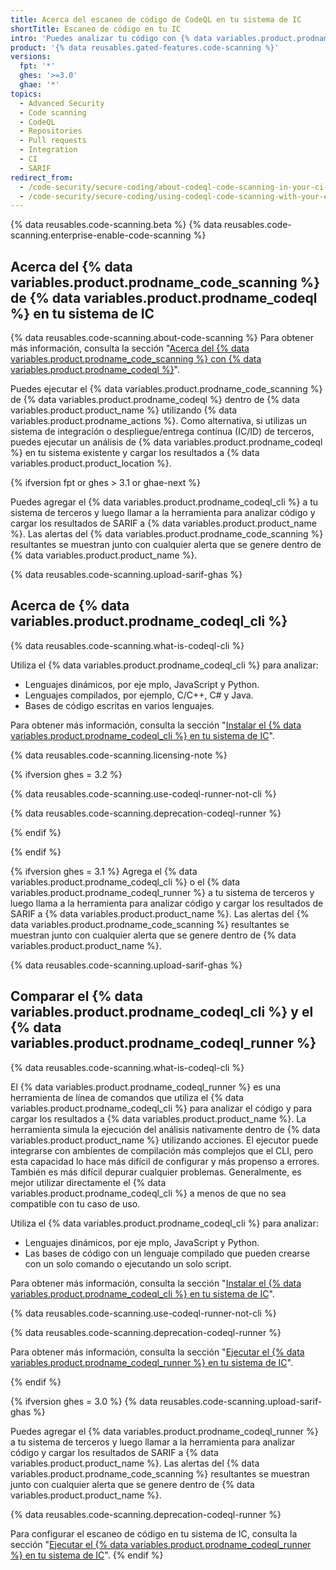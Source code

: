 ```yaml
---
title: Acerca del escaneo de código de CodeQL en tu sistema de IC
shortTitle: Escaneo de código en tu IC
intro: 'Puedes analizar tu código con {% data variables.product.prodname_codeql %} en un sistema de integración contínua de terceros y cargar los resultados a {% data variables.product.product_location %}. Las alertas del {% data variables.product.prodname_code_scanning %} resultantes se muestran junto con cualquier alerta que se genere dentro de {% data variables.product.product_name %}.'
product: '{% data reusables.gated-features.code-scanning %}'
versions:
  fpt: '*'
  ghes: '>=3.0'
  ghae: '*'
topics:
  - Advanced Security
  - Code scanning
  - CodeQL
  - Repositories
  - Pull requests
  - Integration
  - CI
  - SARIF
redirect_from:
  - /code-security/secure-coding/about-codeql-code-scanning-in-your-ci-system
  - /code-security/secure-coding/using-codeql-code-scanning-with-your-existing-ci-system/about-codeql-code-scanning-in-your-ci-system
---
```


<!--UI-LINK: When GitHub Enterprise Server 3.1+ doesn't have GitHub Actions set up, the Security > Code scanning alerts view links to this article.-->

{% data reusables.code-scanning.beta %}
{% data reusables.code-scanning.enterprise-enable-code-scanning %}

## Acerca del {% data variables.product.prodname_code_scanning %} de {% data variables.product.prodname_codeql %} en tu sistema de IC

{% data reusables.code-scanning.about-code-scanning %} Para obtener más información, consulta la sección "[Acerca del {% data variables.product.prodname_code_scanning %} con {% data variables.product.prodname_codeql %}](/code-security/secure-coding/automatically-scanning-your-code-for-vulnerabilities-and-errors/about-code-scanning-with-codeql)".

Puedes ejecutar el {% data variables.product.prodname_code_scanning %} de {% data variables.product.prodname_codeql %} dentro de {% data variables.product.product_name %} utilizando {% data variables.product.prodname_actions %}. Como alternativa, si utilizas un sistema de integración o despliegue/entrega contínua (IC/ID) de terceros, puedes ejecutar un análisis de {% data variables.product.prodname_codeql %} en tu sistema existente y cargar los resultados a {% data variables.product.product_location %}.

{% ifversion fpt or ghes > 3.1 or ghae-next %}
<!--Content for GitHub.com, GHAE next, and GHES 3.2 and onward. CodeQL CLI is the preferred method, and CodeQL runner is deprecated. -->

Puedes agregar el {% data variables.product.prodname_codeql_cli %} a tu sistema de terceros y luego llamar a la herramienta para analizar código y cargar los resultados de SARIF a {% data variables.product.product_name %}. Las alertas del {% data variables.product.prodname_code_scanning %} resultantes se muestran junto con cualquier alerta que se genere dentro de {% data variables.product.product_name %}.

{% data reusables.code-scanning.upload-sarif-ghas %}

## Acerca de {% data variables.product.prodname_codeql_cli %}

{% data reusables.code-scanning.what-is-codeql-cli %}

Utiliza el {% data variables.product.prodname_codeql_cli %} para analizar:

- Lenguajes dinámicos, por eje mplo, JavaScript y Python.
- Lenguajes compilados, por ejemplo, C/C++, C# y Java.
- Bases de código escritas en varios lenguajes.

Para obtener más información, consulta la sección "[Instalar el {% data variables.product.prodname_codeql_cli %} en tu sistema de IC](/code-security/secure-coding/using-codeql-code-scanning-with-your-existing-ci-system/installing-codeql-cli-in-your-ci-system)".

{% data reusables.code-scanning.licensing-note %}

{% ifversion ghes = 3.2 %}
<!-- Content for GHES 3.2 only. CodeQL CLI 2.6.2, which introduces full feature parity between CodeQL CLI and CodeQL runner, is officially recommended for GHES 3.3+, so some people may need to use the CodeQL runner -->

{% data reusables.code-scanning.use-codeql-runner-not-cli %}

{% data reusables.code-scanning.deprecation-codeql-runner %}

{% endif %}

{% endif %}

<!--Content for GHES 3.1 only. Both CodeQL CLI and CodeQL runner are available -->
{% ifversion ghes = 3.1 %}
Agrega el {% data variables.product.prodname_codeql_cli %} o el {% data variables.product.prodname_codeql_runner %} a tu sistema de terceros y luego llama a la herramienta para analizar código y cargar los resultados de SARIF a {% data variables.product.product_name %}. Las alertas del {% data variables.product.prodname_code_scanning %} resultantes se muestran junto con cualquier alerta que se genere dentro de {% data variables.product.product_name %}.

{% data reusables.code-scanning.upload-sarif-ghas %}

## Comparar el {% data variables.product.prodname_codeql_cli %} y el {% data variables.product.prodname_codeql_runner %}

{% data reusables.code-scanning.what-is-codeql-cli %}

El {% data variables.product.prodname_codeql_runner %} es una herramienta de línea de comandos que utiliza el {% data variables.product.prodname_codeql_cli %} para analizar el código y para cargar los resultados a {% data variables.product.product_name %}. La herramienta simula la ejecución del análisis nativamente dentro de {% data variables.product.product_name %} utilizando acciones. El ejecutor puede integrarse con ambientes de compilación más complejos que el CLI, pero esta capacidad lo hace más difícil de configurar y más propenso a errores. También es más difícil depurar cualquier problemas. Generalmente, es mejor utilizar directamente el {% data variables.product.prodname_codeql_cli %} a menos de que no sea compatible con tu caso de uso.

Utiliza el {% data variables.product.prodname_codeql_cli %} para analizar:

- Lenguajes dinámicos, por eje mplo, JavaScript y Python.
- Las bases de código con un lenguaje compilado que pueden crearse con un solo comando o ejecutando un solo script.

Para obtener más información, consulta la sección "[Instalar el {% data variables.product.prodname_codeql_cli %} en tu sistema de IC](/code-security/secure-coding/using-codeql-code-scanning-with-your-existing-ci-system/installing-codeql-cli-in-your-ci-system)".

{% data reusables.code-scanning.use-codeql-runner-not-cli %}

{% data reusables.code-scanning.deprecation-codeql-runner %}

Para obtener más información, consulta la sección "[Ejecutar el {% data variables.product.prodname_codeql_runner %} en tu sistema de IC](/code-security/secure-coding/running-codeql-runner-in-your-ci-system)".

{% endif %}

<!--Content for GHES 3.0 only. Only CodeQL runner is available -->
{% ifversion ghes = 3.0 %}
{% data reusables.code-scanning.upload-sarif-ghas %}

Puedes agregar el {% data variables.product.prodname_codeql_runner %} a tu sistema de terceros y luego llamar a la herramienta para analizar código y cargar los resultados de SARIF a {% data variables.product.product_name %}. Las alertas del {% data variables.product.prodname_code_scanning %} resultantes se muestran junto con cualquier alerta que se genere dentro de {% data variables.product.product_name %}.

{% data reusables.code-scanning.deprecation-codeql-runner %}

Para configurar el escaneo de código en tu sistema de IC, consulta la sección "[Ejecutar el {% data variables.product.prodname_codeql_runner %} en tu sistema de IC](/code-security/secure-coding/running-codeql-runner-in-your-ci-system)".
{% endif %}
